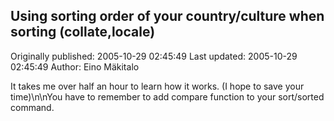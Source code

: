 ## Using sorting order of your country/culture when sorting (collate,locale) 
Originally published: 2005-10-29 02:45:49 
Last updated: 2005-10-29 02:45:49 
Author: Eino Mäkitalo 
 
It takes me over half an hour to learn how it works. (I hope to save your time)\n\nYou have to remember to add compare function to your sort/sorted command.